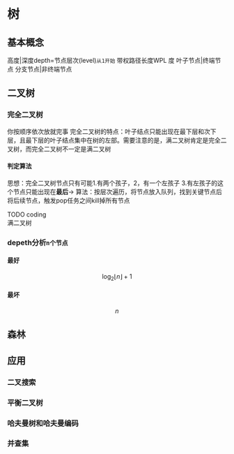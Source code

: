 # 树
## 基本概念
高度|深度depth=节点层次(level)`从1开始`
带权路径长度WPL
度
叶子节点|终端节点
分支节点|非终端节点
## 二叉树

### 完全二叉树
你按顺序依次放就完事
完全二叉树的特点：叶子结点只能出现在最下层和次下层，且最下层的叶子结点集中在树的左部。需要注意的是，满二叉树肯定是完全二叉树，而完全二叉树不一定是满二叉树
#### 判定算法
思想：完全二叉树节点只有可能1.有两个孩子，2，有一个左孩子
3.有左孩子的这个节点只能出现在**最后**→ 
算法：按层次遍历，将节点放入队列，找到关键节点后将后续节点，触发pop任务之间kill掉所有节点

TODO coding  
满二叉树

### depeth分析`n个节点`
#### 最好
$$
\log_2\left\lfloor n \right\rfloor+1
$$
#### 最坏
$$
n
$$
## 森林
## 应用
### 二叉搜索
### 平衡二叉树
### 哈夫曼树和哈夫曼编码
### 并查集